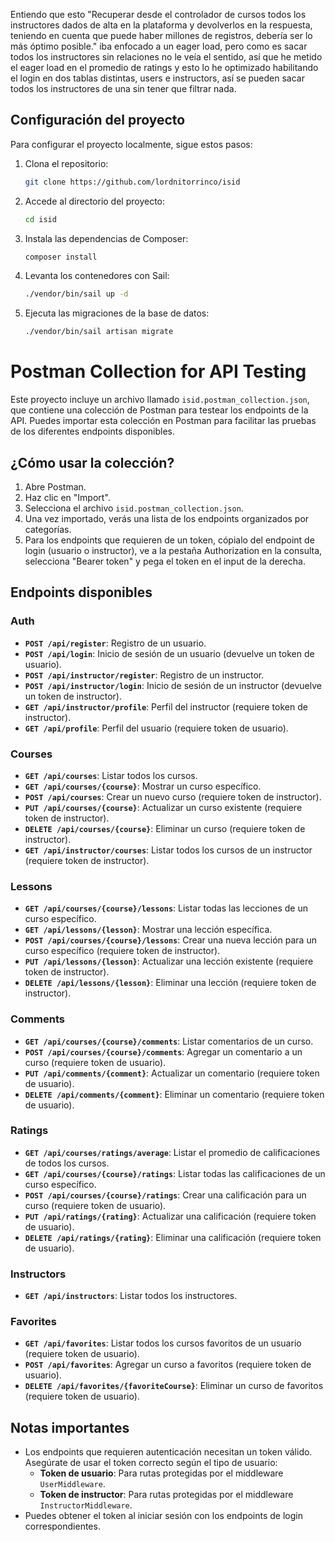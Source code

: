 Entiendo que esto "Recuperar desde el controlador de cursos todos los instructores dados de alta en la plataforma y devolverlos en la respuesta, teniendo en cuenta que puede haber millones de registros, debería ser lo más óptimo posible." iba enfocado a un eager load, pero como es sacar todos los instructores sin relaciones no le veía el sentido, así que he metido el eager load en el promedio de ratings y esto lo he optimizado habilitando el login en dos tablas distintas, users e instructors, así se pueden sacar todos los instructores de una sin tener que filtrar nada.

## Configuración del proyecto
Para configurar el proyecto localmente, sigue estos pasos:

1. Clona el repositorio:
   ```bash
   git clone https://github.com/lordnitorrinco/isid
   ```

2. Accede al directorio del proyecto:
   ```bash
   cd isid
   ```

3. Instala las dependencias de Composer:
   ```bash
   composer install
   ```

4. Levanta los contenedores con Sail:
   ```bash
   ./vendor/bin/sail up -d
   ```

5. Ejecuta las migraciones de la base de datos:
   ```bash
   ./vendor/bin/sail artisan migrate
   ```

# Postman Collection for API Testing

Este proyecto incluye un archivo llamado `isid.postman_collection.json`, que contiene una colección de Postman para testear los endpoints de la API. Puedes importar esta colección en Postman para facilitar las pruebas de los diferentes endpoints disponibles.

## ¿Cómo usar la colección?
1. Abre Postman.
2. Haz clic en "Import".
3. Selecciona el archivo `isid.postman_collection.json`.
4. Una vez importado, verás una lista de los endpoints organizados por categorías.
5. Para los endpoints que requieren de un token, cópialo del endpoint de login (usuario o instructor), ve a la pestaña Authorization en la consulta, selecciona "Bearer token" y pega el token en el input de la derecha.


## Endpoints disponibles

### Auth
- **`POST /api/register`**: Registro de un usuario.
- **`POST /api/login`**: Inicio de sesión de un usuario (devuelve un token de usuario).
- **`POST /api/instructor/register`**: Registro de un instructor.
- **`POST /api/instructor/login`**: Inicio de sesión de un instructor (devuelve un token de instructor).
- **`GET /api/instructor/profile`**: Perfil del instructor (requiere token de instructor).
- **`GET /api/profile`**: Perfil del usuario (requiere token de usuario).

### Courses
- **`GET /api/courses`**: Listar todos los cursos.
- **`GET /api/courses/{course}`**: Mostrar un curso específico.
- **`POST /api/courses`**: Crear un nuevo curso (requiere token de instructor).
- **`PUT /api/courses/{course}`**: Actualizar un curso existente (requiere token de instructor).
- **`DELETE /api/courses/{course}`**: Eliminar un curso (requiere token de instructor).
- **`GET /api/instructor/courses`**: Listar todos los cursos de un instructor (requiere token de instructor).

### Lessons
- **`GET /api/courses/{course}/lessons`**: Listar todas las lecciones de un curso específico.
- **`GET /api/lessons/{lesson}`**: Mostrar una lección específica.
- **`POST /api/courses/{course}/lessons`**: Crear una nueva lección para un curso específico (requiere token de instructor).
- **`PUT /api/lessons/{lesson}`**: Actualizar una lección existente (requiere token de instructor).
- **`DELETE /api/lessons/{lesson}`**: Eliminar una lección (requiere token de instructor).

### Comments
- **`GET /api/courses/{course}/comments`**: Listar comentarios de un curso.
- **`POST /api/courses/{course}/comments`**: Agregar un comentario a un curso (requiere token de usuario).
- **`PUT /api/comments/{comment}`**: Actualizar un comentario (requiere token de usuario).
- **`DELETE /api/comments/{comment}`**: Eliminar un comentario (requiere token de usuario).

### Ratings
- **`GET /api/courses/ratings/average`**: Listar el promedio de calificaciones de todos los cursos.
- **`GET /api/courses/{course}/ratings`**: Listar todas las calificaciones de un curso específico.
- **`POST /api/courses/{course}/ratings`**: Crear una calificación para un curso (requiere token de usuario).
- **`PUT /api/ratings/{rating}`**: Actualizar una calificación (requiere token de usuario).
- **`DELETE /api/ratings/{rating}`**: Eliminar una calificación (requiere token de usuario).

### Instructors
- **`GET /api/instructors`**: Listar todos los instructores.

### Favorites
- **`GET /api/favorites`**: Listar todos los cursos favoritos de un usuario (requiere token de usuario).
- **`POST /api/favorites`**: Agregar un curso a favoritos (requiere token de usuario).
- **`DELETE /api/favorites/{favoriteCourse}`**: Eliminar un curso de favoritos (requiere token de usuario).

## Notas importantes
- Los endpoints que requieren autenticación necesitan un token válido. Asegúrate de usar el token correcto según el tipo de usuario:
  - **Token de usuario**: Para rutas protegidas por el middleware `UserMiddleware`.
  - **Token de instructor**: Para rutas protegidas por el middleware `InstructorMiddleware`.
- Puedes obtener el token al iniciar sesión con los endpoints de login correspondientes.
